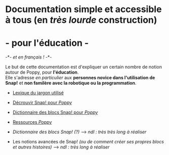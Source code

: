 # Documentation simple et accessible à tous (en *très lourde* construction)
# - pour l'éducation -
-\*- _et en français !_ -\*-



Le but de cette documentation est d'expliquer un certain nombre de notion autour de Poppy, pour __l'éducation__.<br />
Elle s'adresse _en particulier_ aux **personnes novice dans l'utilisation de Snap!** et **non familère avec la robotique ou la programmation**.<br />


* <a href="Lexique/ipybn"> Lexique du jargon utilisé </a>
* <a href="Decouvrir Snap! pour Poppy.ipynb"> Décrouvir Snap! pour _Poppy_ </a>
* <a href="Dictionnaire des blocs Snap! pour Poppy.ipynb"> Dictionnaire des blocs Snap! pour _Poppy_ </a>
* <a href="Ressources Poppy.ipynb"> Ressources _Poppy_ </a>
* *Dictionnaire des blocs Snap! (?)* --> _ndl : très très long à réaliser_


* Les notions avancées de Snap! _(ou de comment créer ses propres blocs et autres histoires)_ --> _ndl : très long à réaliser_
